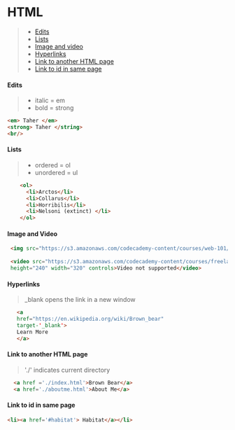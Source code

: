 # HTML 
> - [Edits](#edits)
> - [Lists](#lists)
> - [Image and video](#image-and-video) 
> - [Hyperlinks](#hyperlinks)
> - [Link to another HTML page](#link-to-another-html-page)
> - [Link to id in same page](#link-to-id-in-same-page)

#### Edits
> - italic = em
> - bold = strong 


```html
<em> Taher </em>
<strong> Taher </string>
<br/>
```

#### Lists 
> - ordered = ol
> - unordered = ul

```html
    <ol>
      <li>Arctos</li>
      <li>Collarus</li>
      <li>Horribilis</li>
      <li>Nelsoni (extinct) </li>
    </ol>
```

#### Image and Video 

```html
 <img src="https://s3.amazonaws.com/codecademy-content/courses/web-101/web101-image_brownbear.jpg" />
 
 <video src="https://s3.amazonaws.com/codecademy-content/courses/freelance-1/unit-1/lesson-2/htmlcss1-vid_brown-bear.mp4" 
 height="240" width="320" controls>Video not supported</video>
```

#### Hyperlinks
> _blank opens the link in a new window

```html
   <a 
   href="https://en.wikipedia.org/wiki/Brown_bear"
   target-'_blank'>
   Learn More
   </a>

```

#### Link to another HTML page
> './' indicates current directory 

```html
  <a href ='./index.html'>Brown Bear</a>
  <a href='./aboutme.html'>About Me</a>
```
#### Link to id in same page 

```html
<li><a href='#habitat'> Habitat</a></li>
```
 
